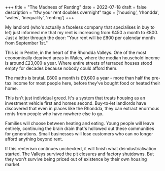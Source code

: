 +++
title = "The Madness of Renting"
date = 2022-07-18
draft = false
description = "tfw your rent doubles overnight"
tags = ['housing', 'rhondda', 'wales', 'inequality', 'renting']
+++

My landlord (who's actually a faceless company that specialises in buy to let) just informed me that my rent is increasing from £450 a month to £800. Just a letter through the door: "Your rent will be £800 per calendar month from September 1st."

This is in Pentre, in the heart of the Rhondda Valleys. One of the most economically deprived areas in Wales, where the median household income is around £23,000 a year. Where entire streets of terraced houses stood empty for decades because nobody could afford them.

The maths is brutal. £800 a month is £9,600 a year - more than half the pre-tax income for most people here, before they've bought food or heated their home.

This isn't just individual greed. It's a system that treats housing as an investment vehicle first and homes second. Buy-to-let landlords have discovered that even in places like the Rhondda, they can extract enormous rents from people who have nowhere else to go.

Families will choose between heating and eating. Young people will leave entirely, continuing the brain drain that's hollowed out these communities for generations. Small businesses will lose customers who can no longer afford anything beyond rent.

If this renterism continues unchecked, it will finish what deindustrialisation started. The Valleys survived the pit closures and factory shutdowns. But they won't survive being priced out of existence by their own housing market.